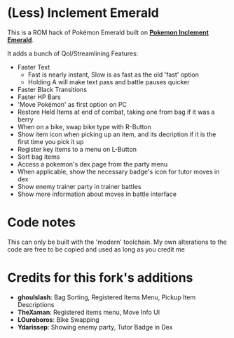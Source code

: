 # (Less) Inclement Emerald

This is a ROM hack of Pokémon Emerald built on [**Pokemon Inclement Emerald**](https://github.com/BuffelSaft/pokeemerald).

It adds a bunch of Qol/Streamlining Features:
  - Faster Text
    - Fast is nearly instant, Slow is as fast as the old 'fast' option
    - Holding A will make text pass and battle pauses quicker
  - Faster Black Transitions
  - Faster HP Bars
  - 'Move Pokémon' as first option on PC
  - Restore Held Items at end of combat, taking one from bag if it was a berry
  - When on a bike, swap bike type with R-Button
  - Show item icon when picking up an item, and its decription if it is the first time you pick it up
  - Register key items to a menu on L-Button
  - Sort bag items
  - Access a pokemon's dex page from the party menu
  - When applicable, show the necessary badge's icon for tutor moves in dex
  - Show enemy trainer party in trainer battles
  - Show more information about moves in battle interface

# Code notes

This can only be built with the 'modern' toolchain.
My own alterations to the code are free to be copied and used as long as you credit me

# Credits for this fork's additions
- **ghoulslash**: Bag Sorting, Registered Items Menu, Pickup Item Descriptions
- **TheXaman**: Registered items menu, Move Info UI
- **LOuroboros**: Bike Swapping
- **Ydarissep**: Showing enemy party, Tutor Badge in Dex
